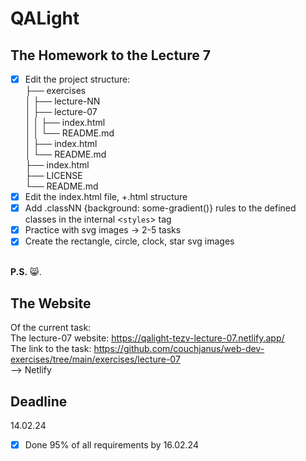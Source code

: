 # QALight
## The Homework to the Lecture 7

- [x] Edit the project structure:<br>
├── exercises<br>
│   ├── lecture-NN<br>
│   ├── lecture-07<br>
│   │   ├── index.html<br>
│   │   └── README.md<br>
│   ├── index.html <br>
│   └── README.md<br>
├── index.html<br>
├── LICENSE<br>
└── README.md<br>
- [x] Edit the index.html file, +.html structure <br>
- [x] Add .classNN {background: some-gradient()} rules to the defined classes in the internal <`styles`> tag<br>
- [x] Practice with svg images -> 2-5 tasks<br>
- [x] Create the rectangle, circle, clock, star svg images
<br><br>

**P.S.** 😸.

## The Website
Of the current task: <br>
The lecture-07 website: https://qalight-tezv-lecture-07.netlify.app/<br>
The link to the task: https://github.com/couchjanus/web-dev-exercises/tree/main/exercises/lecture-07
<br />
--> Netlify

## Deadline
14.02.24 <br />

- [x] Done 95% of all requirements by 16.02.24